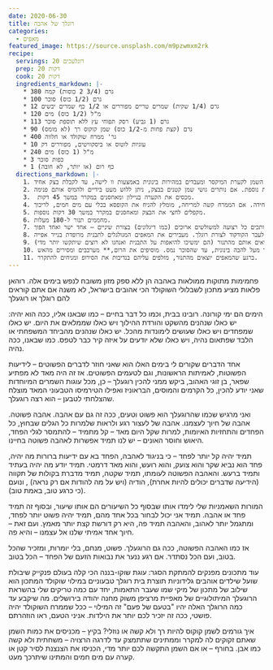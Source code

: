 ```yaml
---
date: 2020-06-30
title: רוגלך של אהבה
categories:
  - מאפים
featured_image: https://source.unsplash.com/m9pzwmxm2rk
recipe:
  servings: 20 רוגלעכים
  prep: 20 דקות
  cook: 20 דקות
  ingredients_markdown: |-
    * 380 גרם (3/4 2 כוסות) קמח
    * 100 גרם (1/2 כוס) סוכר
    * 12 גרם (1/4 שקית) שמרים טריים מפוררים או 1/2 כף שמרים יבשים
    * 120 מ"ל (1/2 כוס) מים
    * 113 גרם (1 גביע) רסק תפוחי עץ ללא תוספת סוכר
    * 90 גרם (קצת פחות מ-1/2 כוס) שמן קוקוס רך (לא מומס)
    * 400 גר' ממרח שוקולד או חלווה
    * 10 עוגיות לוטוס או ביסקוויטים, מפוררים דק
    * 240 מ"ל (1 כוס) מים
    * 3 כפות סוכר
    * 1 כף רום (או יותר, לא חובה)
  directions_markdown: |-
    1. מעבירים את כל חומרי הבצק מלבד השמן לקערת המיקסר ומעבדים במהירות בינונית באמצעות וו לישה, עד לקבלת בצק אחיד.
    2. מנמיכים את מהירות המיקסר ומוסיפים בכל פעם כפית שמן קוקוס, מעבדים עד שהוא נטמע בבצק ומוסיפים כפית נוספת. אם נותרים גושי שמן קטנים בבצק, ניתן ללוש מעט בידיים ולהמיס אותם פנימה.
    3.  מכסים את הקערה בניילון ומאחסנים במקרר במשך 45 דקות.
    4. מעבירים את הבצק למשטח עבודה מקומח קלות ומרדדים במערוך לעלה מרובע בעובי כ-1/2 ס"מ. מורחים את ממרח השוקולד או החלווה על הבצק בשכבה אחידה. אם הממרח קשה למריחה, מומלץ להניח את הקופסא בכלי עם מים חמים, לריכוך.
    5. מקפלים לחצי את הבצק ומאחסנים במקרר במשך 30 דקות נוספות.
    6. מחממים תנור ל-180 מעלות.
    7. מחזירים את הבצק המקופל למשטח העבודה וחותכים ל-3 רצועות שוות. חותכים כל רצועה למשולשים ארוכים (כמו דיגלונים) בצורת שיניים – אחד ישר ואחד הפוך.
    8. מותחים מעט את הבסיס של כל משולש ומגלגלים לעבר הקודקוד לצורת רוגלך. מעבירים את המאפים המגולגלים לתבנית מרופדת בנייר אפייה.
    9. אופים בתנור החם 10-15 דקות – ברגע שהמאפים מתחילים להשחים, מוציאים אותם מהתנור (הם ימשיכו להיאפות על התבנית ואנחנו לא רוצים שיתקשו יותר מדי).
    10. בזמן שהרוגלך בתנור, מכינים את הסירופ: מחממים את המים והסוכר מעל להבה בינונית, עד שהסוכר נמס. מוסיפים את הרום,** מערבבים ומסירים מהאש.**
    11. ברגע שהמאפים יוצאים מהתנור, מזלפים עליהם בנדיבות את הסירופ ומניחים להתקרר.
---
```

פחמימות מתוקות ממולאות באהבה הן ללא ספק מזון משובח לנפש בימים אלה. רוהאן פלאות מציע מתכון לשבלולי השוקולד הכי אהובים בישראל, לא משנה אם אתם קוראים להם רוגלך או רוגעלך


הימים הם ימי קורונה. רובינו בבית, וכמו כל דבר בחיים – כמו שבאנו אליו, ככה הוא יהיה: יש כאלו שנהנים מהשקט והורדת ההילוך ויש כאלו שממלאים את היום.
יש כאלו שמפחדים ויש כאלו שעושים לימונדות מהכל.
יש כאלו שנהנים מהביחד המשפחתי או הלבד שפתאום נהיה, ויש כאלו שלא יודעים על איזה קיר כבר לטפס.
כמו שבאנו, ככה נהיה.

אחד הדברים שקורים לי בימים האלו הוא שאני חוזר לדברים הפשוטים – לידיעות הפשוטות, לאמיתות הראשונות, וגם לטעמים הפשוטים. אז זה היה מאד לא מפתיע שפאר, בן זוגי האהוב, ביקש ממני להכין רוגעלך – כן, מכל עוגות השמרים המיוחדות שאני יודע להכין, כל הקרמים והמוסים, הבראוניז ואפילו הטירמיסו הטבעוני המאד מוצלח שהצלחתי לטבען – הוא רצה רוגעלך.

ואני מרגיש שכמו שהרוגעלך הוא פשוט וטעים, ככה זה גם עם אהבה.
אהבה פשוטה.
אהבה של חיוך לעצמנו.
אהבה של לעצור רגע ולראות שלמרות כל הגלים שבחוץ, כל הפחדים והתחזיות האיומות, למרות שקל היום מאד – קל מתמיד – להתמסר לגלי הפחד, היאוש וחוסר האונים –
יש לנו תמיד אפשרות לאהבה פשוטה בחיינו.

תמיד יהיה קל יותר לפחד – כי בניגוד לאהבה, הפחד בא עם ידיעות ברורות מה יהיה, פחד הוא נביא שקר והוא צועק, והוא רועש, והוא מאד דרמטי. תמיד יודע מה יהיה בעתיד ותמיד ברעש.
והאהבה הפשוטה לעומתו, תמיד שקטה, תמיד מדברת בקולות של תקווה (הידיעה שדברים יכולים להיות אחרת), הודיה (ויש על מה להודות אם רק נראה) , ונועם (כי כרגע טוב, באמת טוב).

המורות השאמניות שלי לימדו אותו שבסוף כל השיעורים הם אותו שיעור, ובסוף זה תמיד פחד או אהבה. תמיד אני יכול לבחור בכל אחד מהם, תמיד יהיה פשוט יותר לפחד, ומתגמל יותר לאהוב, והאהבה תמיד פה, היא רק דורשת קצת יותר מאמץ.
ועם זאת – חיוך אחד אמיתי שלנו אל עצמנו – והיא פה.

אז כמו האהבה הפשוטה, ככה גם הרוגעלך. פשוט, מנחם, בלי יומרות, ומזכיר שהכל בטוב, ועם הכל נסתדר. אם רגע ננער את נבואות הזעם של הפחד – הכל בטוב.

עוד מתכונים מפנקים להמתקת הסגר:
עוגת שוקו-בננה הכי קלה בעולם
פנקייק שיבולת שועל שילדים אוהבים
גלידוניות תוצרת בית
רוגלך טבעוניים במילוי שוקולד
המתכון הוא שילוב של מתכון של מיקי שמו שעבר התאמות, יחד עם כמה טריקים שלי בהשראת הרוגעלך המיתולוגיים של מאפיית מרציפן משוק מחנה יהודה בירושלים. מה שיקבע עד כמה הרוגלך האלה יהיו "בטעם של פעם" זה המילוי – ככל שממרח השוקולד יהיה פושטי, ככה זה יזכיר לכם יותר את הילדות. אניני הטעם, ראו הוזהרתם.

איך גורמים לשמן קוקוס להיות רך ולא קשה או נוזלי?
בקיץ – מכניסים את כמות השמן שאתם זקוקים לה למקרר וממתינים שתתמצק עד לדרגה הרצויה – משחתית ולא קשה כמו אבן.
בחורף – או אם השמן התקשה לכם יותר מדי, הכניסו את הצנצנת לסיר קטן או קערה עם מים חמים והמתינו שיתרכך מעט.
